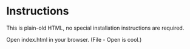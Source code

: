 # Instructions

This is plain-old HTML, no special installation
instructions are required.

Open index.html in your browser. (File - Open is cool.)
